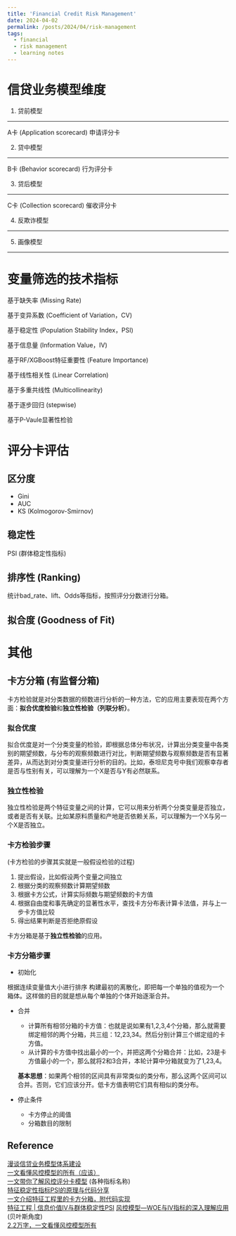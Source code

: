 ```yaml
---
title: 'Financial Credit Risk Management'
date: 2024-04-02
permalink: /posts/2024/04/risk-management
tags:
  - financial
  - risk management
  - learning notes
---
```


信贷业务模型维度
======

1. 贷前模型
------
A卡 (Application scorecard) 申请评分卡

2. 贷中模型
------
B卡 (Behavior scorecard) 行为评分卡

3. 贷后模型
------
C卡 (Collection scorecard) 催收评分卡

4. 反欺诈模型
------

5. 画像模型
------


变量筛选的技术指标
======

基于缺失率 (Missing Rate)

基于变异系数 (Coefficient of Variation，CV)

基于稳定性 (Population Stability Index，PSI)

基于信息量 (Information Value，IV)

基于RF/XGBoost特征重要性 (Feature Importance)

基于线性相关性 (Linear Correlation)

基于多重共线性 (Multicollinearity)

基于逐步回归 (stepwise)

基于P-Vaule显著性检验

评分卡评估
======

区分度
------
- Gini  
- AUC  
- KS (Kolmogorov-Smirnov)  

稳定性
------
PSI (群体稳定性指标)

排序性 (Ranking)
------
统计bad_rate、lift、Odds等指标，按照评分分数进行分箱。

拟合度 (Goodness of Fit)
------


其他
======

卡方分箱 (有监督分箱)
------
卡方检验就是对分类数据的频数进行分析的一种方法，它的应用主要表现在两个方面：**拟合优度检验**和**独立性检验（列联分析）**。
### 拟合优度

拟合优度是对一个分类变量的检验，即根据总体分布状况，计算出分类变量中各类别的期望频数，与分布的观察频数进行对比，判断期望频数与观察频数是否有显著差异，从而达到对分类变量进行分析的目的。比如，泰坦尼克号中我们观察幸存者是否与性别有关，可以理解为一个X是否与Y有必然联系。

### 独立性检验

独立性检验是两个特征变量之间的计算，它可以用来分析两个分类变量是否独立，或者是否有关联。比如某原料质量和产地是否依赖关系，可以理解为一个X与另一个X是否独立。

### 卡方检验步骤

(卡方检验的步骤其实就是一般假设检验的过程)

1. 提出假设，比如假设两个变量之间独立
2. 根据分类的观察频数计算期望频数
3. 根据卡方公式，计算实际频数与期望频数的卡方值
4. 根据自由度和事先确定的显著性水平，查找卡方分布表计算卡法值，并与上一步卡方值比较
5. 得出结果判断是否拒绝原假设

卡方分箱是基于**独立性检验**的应用。

### 卡方分箱步骤
- 初始化

根据连续变量值大小进行排序
构建最初的离散化，即把每一个单独的值视为一个箱体。这样做的目的就是想从每个单独的个体开始逐渐合并。
- 合并
  - 计算所有相邻分箱的卡方值：也就是说如果有1,2,3,4个分箱，那么就需要绑定相邻的两个分箱，共三组：12,23,34。然后分别计算三个绑定组的卡方值。
  - 从计算的卡方值中找出最小的一个，并把这两个分箱合并：比如，23是卡方值最小的一个，那么就将2和3合并，本轮计算中分箱就变为了1,23,4。

  **基本思想**：如果两个相邻的区间具有非常类似的类分布，那么这两个区间可以合并。否则，它们应该分开。低卡方值表明它们具有相似的类分布。

- 停止条件

  - 卡方停止的阈值
  - 分箱数目的限制

Reference
------

[漫谈信贷业务模型体系建设](https://zhuanlan.zhihu.com/p/370534836)   
[一文看懂风控模型的所有（应该）](https://falbang.com/?p=350)  
[一文带你了解风控评分卡模型](https://developer.kingdee.com/article/289708643615246080?productLineId=29&isKnowledge=2&lang=zh-CN&islogin=true,true&global=1) (各种指标名称)  
[特征稳定性指标PSI的原理与代码分享](https://cloud.tencent.com/developer/article/1947627?areaId=106001)  
[一文介绍特征工程里的卡方分箱，附代码实现](https://cloud.tencent.com/developer/article/1530232)  
[特征工程 | 信息价值IV与群体稳定性PSI](https://blog.csdn.net/richardsz_/article/details/123777141)
[风控模型—WOE与IV指标的深入理解应用](https://zhuanlan.zhihu.com/p/80134853) (贝叶斯角度)  
[2.2万字，一文看懂风控模型所有](https://www.zhihu.com/tardis/zm/art/143472559?source_id=1005)